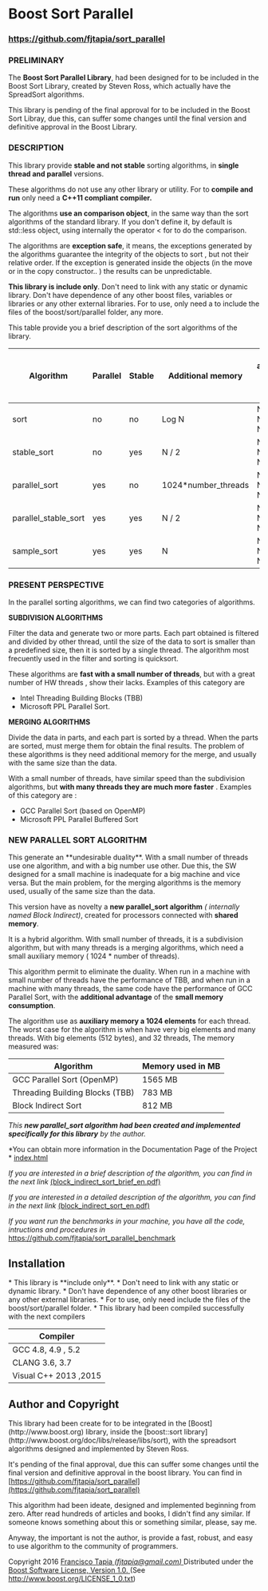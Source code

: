 
<h1>Boost Sort Parallel</h1>
<h3> <a href="https://github.com/fjtapia/sort_parallel">https://github.com/fjtapia/sort_parallel</a> </h3>

<h3>PRELIMINARY</h3>

The **Boost Sort Parallel Library**, had been designed for to be included in the Boost Sort Library, created by Steven Ross, which actually have the SpreadSort algorithms.

This library is pending of the final approval for to be included in the Boost Sort Libray, due this, can suffer some changes until the final version and definitive approval in the Boost Library.

<h3>DESCRIPTION</h3>

This library provide **stable and not stable** sorting algorithms, in **single thread and parallel** versions.

These algorithms do not use any other library or utility. For to **compile and run** only need a **C++11 compliant compiler.**

The algorithms **use an comparison object**, in the same way than the sort algorithms of the standard library. If you don't define it, by default is std::less object, using internally the operator < for to do the comparison.

The algorithms are **exception safe**, it means,  the exceptions generated by the algorithms guarantee the integrity of the objects to sort , but not their relative order. If the exception is generated inside the objects (in the move or in the copy constructor.. ) the results can be unpredictable.

**This library is include only**. Don't need to link with any static or dynamic library. Don't have  dependence of any other boost files, variables or libraries or any other external libraries. For to use, only need a to include the files of the boost/sort/parallel folder, any more.

This table provide you a brief description of the sort algorithms of the library.

| Algorithm | Parallel | Stable | Additional memory | Best, average, and worst case |
| --- | --- | --- | --- | --- |
| sort | no | no | Log N  | NLogN, NLogN, NLogN |
| stable\_sort | no | yes| N / 2 | NLogN, NLogN, NLogN   |
| parallel\_sort | yes | no | 1024\*number_threads | NLogN, NLogN, NLogN  |
| parallel\_stable\_sort| yes | yes | N / 2 | NLogN, NLogN, NLogN   |
| sample\_sort | yes | yes | N  | NLogN, NLogN, NLogN  |

<h3>PRESENT PERSPECTIVE</h3>


In the parallel sorting algorithms, we can find two categories of algorithms.

**SUBDIVISION ALGORITHMS**

Filter the data and generate two or more parts. Each part obtained is filtered and divided by other thread, until the size of the data to sort is smaller than a predefined size, then it is sorted by a single thread. The algorithm most frecuently used in the filter and sorting is quicksort.

These algorithms are  **fast with a small number of threads**, but with a great number of HW threads , show their lacks. Examples of this category are 

 - Intel Threading Building Blocks (TBB) 
 - Microsoft PPL Parallel Sort.


**MERGING ALGORITHMS**

Divide the data in parts, and each part is sorted by a thread. When the parts are sorted, must merge them for obtain the final results. The problem of these algorithms is they need additional memory for the merge, and usually with the same size than the data.

With a small number of threads, have similar speed than the subdivision algorithms, but **with many threads they are  much more faster** . Examples of this category are :

 - GCC Parallel Sort (based on OpenMP)
 - Microsoft PPL Parallel Buffered Sort

<h3>NEW PARALLEL SORT ALGORITHM</h3>
This generate an **undesirable duality**. With a small number of threads use one algorithm, and with a big number use other. Due this, the SW designed for a small machine is inadequate for a big machine and vice versa. But the main problem, for the merging algorithms is the memory used, usually of the same size than the data.

This version have as novelty a **new parallel\_sort algorithm** *( internally named Block Indirect)*, created for processors connected with **shared memory**.

It is a hybrid algorithm. With small number of threads, it is a subdivision algorithm, but with many threads is a merging algorithms, which need a small  auxiliary memory ( 1024 * number of threads).

This algorithm permit to eliminate the duality. When run in a machine with small number of threads have the performance of TBB, and when run in a machine with many threads, the same code have the performance of GCC Parallel Sort, with the **additional advantage** of the **small memory consumption**.

The algorithm use as **auxiliary memory a 1024 elements** for each thread. The worst case for the algorithm is when have very big elements and many threads. With big elements (512 bytes), and 32 threads, The memory measured was:

| Algorithm | Memory used in MB |
| --- | --- |
| GCC Parallel Sort (OpenMP) | 1565 MB |
| Threading Building Blocks (TBB) | 783 MB |
| Block Indirect Sort | 812 MB |

*This **new parallel\_sort algorithm had been  created and implemented specifically for this library** by the author.*

*You can obtain more information in the Documentation Page of the Project  * [index.html](index.html)

*If you  are interested in a brief description of the algorithm, you can find in the next link* 
[(block_indirect_sort_brief_en.pdf)](block_indirect_sort_brief_en.pdf)

*If you  are interested in a detailed description of the algorithm, you can find in the next link* 
[(block_indirect_sort_en.pdf)](block_indirect_sort_en.pdf)

*If you want run the benchmarks in your machine, you have all the code, intructions and procedures in*
<a href="https://github.com/fjtapia/sort_parallel_benchmark">https://github.com/fjtapia/sort_parallel_benchmark</a>

<h2>Installation </h2>
 * This library is **include only**.  
 * Don't need to link with any static or dynamic library.
 * Don't have  dependence of any other boost libraries or any other external libraries.
 * For to use, only need include the files of the boost/sort/parallel folder.  
 * This library had been compiled successfully with the next compilers
 
| Compiler |
| --- |
| GCC  4.8, 4.9 , 5.2 |
| CLANG 3.6, 3.7|
| Visual C++ 2013 ,2015|


<h2>Author and Copyright</h2>
This library had been create for to be integrated in the [Boost](http://www.boost.org) library, inside the [boost::sort library](http://www.boost.org/doc/libs/release/libs/sort),
with the spreadsort algorithms designed and implemented by Steven Ross.

It's pending of the final approval, due this can suffer some changes until the final version and definitive approval in the boost library.  You can find in  [https://github.com/fjtapia/sort_parallel](https://github.com/fjtapia/sort_parallel)

This algorithm had been ideate, designed and implemented beginning from zero. After read hundreds of articles and books, I didn't find any similar. If someone knows something about this or something similar, please, say me.

Anyway, the important is not the author, is provide a fast, robust, and easy to use algorithm to the community of programmers.

Copyright 2016  [Francisco Tapia *(fjtapia@gmail.com)* ](mail:fjtapia@gmail.com)
Distributed under the [Boost Software License, Version 1.0. ](http://www.boost.org/LICENSE_1_0.txt)  (See http://www.boost.org/LICENSE_1_0.txt)
